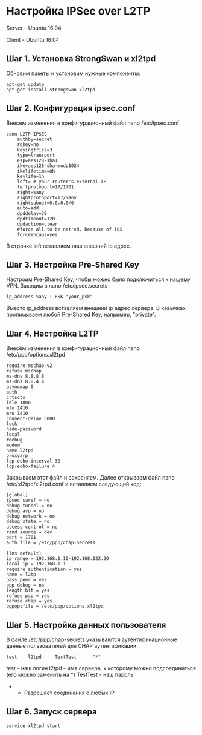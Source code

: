 # Настройка IPSec over L2TP 
Server - Ubuntu 16.04

Client - Ubuntu 18.04

## Шаг 1. Установка StrongSwan и xl2tpd

Обновим пакеты и установим нужные компоненты:
```
apt-get update
apt-get install strongswan xl2tpd
```
    
## Шаг 2. Конфигурация ipsec.conf

Внесем изменения в конфигурационный файл nano /etc/ipsec.conf
```
conn L2TP-IPSEC
    authby=secret
    rekey=no
    keyingtries=3
    type=transport
    esp=aes128-sha1
    ike=aes128-sha-modp1024
    ikelifetime=8h
    keylife=1h
    left= # your router's external IP 
    leftprotoport=17/1701
    right=%any
    rightprotoport=17/%any
    rightsubnet=0.0.0.0/0
    auto=add
    dpddelay=30
    dpdtimeout=120
    dpdaction=clear
    #force all to be nat'ed. because of iOS
    forceencaps=yes
```

В строчке left вставляем наш внешний ip адрес.

## Шаг 3. Настройка Pre-Shared Key

Настроим Pre-Shared Key, чтобы можно было подключиться к нашему VPN. Заходим в nano /etc/ipsec.secrets

```
ip_address %any : PSK "your_psk"
```

Вместо ip_address вставляем внешний ip адрес сервера.
В кавычках прописываем любой Pre-Shared Key, например, "private".

## Шаг 4. Настройка L2TP

Внесём изменения в конфигурационный файл nano /etc/ppp/options.xl2tpd

```
require-mschap-v2
refuse-mschap
ms-dns 8.8.8.8
ms-dns 8.8.4.4
asyncmap 0
auth
crtscts
idle 1800
mtu 1410
mru 1410
connect-delay 5000
lock
hide-password
local
#debug
modem
name l2tpd
proxyarp
lcp-echo-interval 30
lcp-echo-failure 4
```

Закрываем этот файл и сохраняем. Далее открываем файл nano /etc/xl2tpd/xl2tpd.conf и вставляем следующий код:

```
[global]
ipsec saref = no
debug tunnel = no
debug avp = no
debug network = no
debug state = no
access control = no
rand source = dev
port = 1701
auth file = /etc/ppp/chap-secrets

[lns default]
ip range = 192.168.1.10-192.168.122.20
local ip = 192.168.1.1
require authentication = yes
name = l2tp
pass peer = yes
ppp debug = no
length bit = yes
refuse pap = yes
refuse chap = yes
pppoptfile = /etc/ppp/options.xl2tpd
```

## Шаг 5. Настройка данных пользователя

В файле /etc/ppp/chap-secrets указываются аутентификационные данные пользователей для CHAP аутентификации:

```
test    l2tpd     TestTest      "*"
```

test - наш логин
l2tpd - имя сервера, к которому можно подсоединиться (его можно заменить на *)
TestTest - наш пароль
* - Разрешает соединения с любых IP

## Шаг 6. Запуск сервера

```
service xl2tpd start
```














